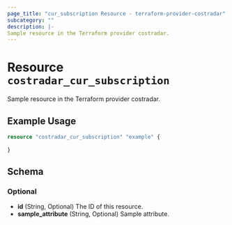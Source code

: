 ```yaml
---
page_title: "cur_subscription Resource - terraform-provider-costradar"
subcategory: ""
description: |-
Sample resource in the Terraform provider costradar.
---
```


# Resource `costradar_cur_subscription`

Sample resource in the Terraform provider costradar.

## Example Usage

```terraform
resource "costradar_cur_subscription" "example" {
  
}
```

## Schema

### Optional

- **id** (String, Optional) The ID of this resource.
- **sample_attribute** (String, Optional) Sample attribute.

